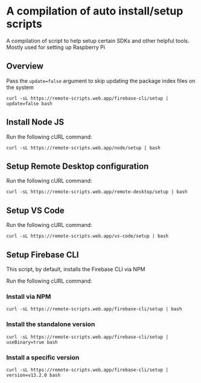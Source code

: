 # A compilation of auto install/setup scripts

A compilation of script to help setup certain SDKs and other helpful tools. Mostly used for setting up Raspberry Pi

## Overview

Pass the `update=false` argument to skip updating the package index files on the system

```shell
curl -sL https://remote-scripts.web.app/firebase-cli/setup | update=false bash
```

## Install Node JS

Run the following cURL command:

```shell
curl -sL https://remote-scripts.web.app/node/setup | bash
```

## Setup Remote Desktop configuration

Run the following cURL command:

```shell
curl -sL https://remote-scripts.web.app/remote-desktop/setup | bash
```

## Setup VS Code

Run the following cURL command:

```shell
curl -sL https://remote-scripts.web.app/vs-code/setup | bash
```

## Setup Firebase CLI

This script, by default, installs the Firebase CLI via NPM

Run the following cURL command:

### Install via NPM

```shell
curl -sL https://remote-scripts.web.app/firebase-cli/setup | bash
```

### Install the standalone version

```shell
curl -sL https://remote-scripts.web.app/firebase-cli/setup | useBinary=true bash
```

### Install a specific version

```shell
curl -sL https://remote-scripts.web.app/firebase-cli/setup | version=v13.2.0 bash
```
